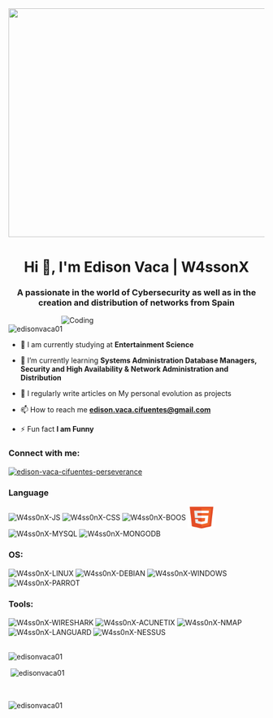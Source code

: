 <div align="center"><img height="450" width="800" src="https://www.cisco.com/c/dam/m/es_mx/solutions/enterprise-networks/secure-network-access/nb-06-access-networking-checklist-cte-en/img/dna-helix-800x450.gif"></div>

<h1 align="center">Hi 👋, I'm Edison Vaca | W4ssonX </h1>

<h3 align="center">A passionate in the world of Cybersecurity as well as in the creation and distribution of networks from Spain</h3>

<img align="right" alt="Coding" width="400" src="https://c.tenor.com/2uyENRmiUt0AAAAC/coding.gif">

<p align="left"> <img src="https://komarev.com/ghpvc/?username=edisonvaca01&label=Profile%20views&color=0e75b6&style=flat" alt="edisonvaca01" /> </p>


- 🔭 I am currently studying at **Entertainment Science**

- 🌱 I’m currently learning **Systems Administration Database Managers, Security and High Availability & Network Administration and Distribution**

- 📝 I regularly write articles on My personal evolution as projects


- 📫 How to reach me **edison.vaca.cifuentes@gmail.com**

- ⚡ Fun fact **I am Funny**

<h3 align= "left">Connect with me:</h3>
  
<a href="https://linkedin.com/in/edison-vaca-cifuentes-perseverance" target="blank"><img align="center" src="https://raw.githubusercontent.com/rahuldkjain/github-profile-readme-generator/master/src/images/icons/Social/linked-in-alt.svg" alt="edison-vaca-cifuentes-perseverance" height="30" width="40" /></a>
</p>

<div style="display:inline_block">
            
<h3 align = "left">Language</h3>

<img align="center" alt="W4ss0nX-JS" height="44" width="54" src="https://cdn.jsdelivr.net/gh/devicons/devicon/icons/javascript/javascript-original.svg"/>

<img align="center" alt="W4ss0nX-CSS" height="44" width="54" src="https://cdn.jsdelivr.net/gh/devicons/devicon/icons/css3/css3-original.svg"/>
                                                                                                                                            
<img align="center" alt="W4ss0nX-BOOS" height="44" width="54" src="https://cdn.jsdelivr.net/gh/devicons/devicon/icons/bootstrap/bootstrap-original.svg"/>

<img align="center" alt="W4ss0nX-HTML" height="44" width="54" src="https://raw.githubusercontent.com/devicons/devicon/master/icons/html5/html5-original.svg"/>

<img align="center" alt="W4ss0nX-MYSQL" height="44" width="54" src="https://cdn.jsdelivr.net/gh/devicons/devicon/icons/mysql/mysql-original-wordmark.svg"/>

<img align="center" alt="W4ss0nX-MONGODB" height="44" width="54" src="https://cdn.jsdelivr.net/gh/devicons/devicon/icons/mongodb/mongodb-original-wordmark.svg"/>

  <h3 align="left">OS:</h3>

  <img align="center" alt="W4ss0nX-LINUX" height="44" width="54" src="https://cdn.jsdelivr.net/gh/devicons/devicon/icons/linux/linux-original.svg">

  <img align="center" alt="W4ss0nX-DEBIAN" height="44" width="54" src="https://cdn.jsdelivr.net/gh/devicons/devicon/icons/debian/debian-original.svg" />

  <img align="center" alt="W4ss0nX-WINDOWS" height="44" width="54" src="https://cdn.jsdelivr.net/gh/devicons/devicon/icons/windows8/windows8-original.svg">

  <img align="center" alt="W4ss0nX-PARROT" height="44" width="54" src="https://upload.wikimedia.org/wikipedia/commons/4/45/Parrot_Logo.png" />

  <h3 align="left">Tools:</h3>

  <img align="center" alt="W4ss0nX-WIRESHARK"  height="44" width="54" src="https://www.wireshark.org/assets/images/sflogo.png"/>

   <img align="center" alt="W4ss0nX-ACUNETIX"  height="44" width="54" src="https://upload.wikimedia.org/wikipedia/commons/a/a4/Acunetix_logo.png"/>

   <img align="center" alt="W4ss0nX-NMAP"  height="44" width="54" src="https://nmap.org/images/sitelogo.png"/>

  <img align="center" alt="W4ss0nX-LANGUARD"  height="44" width="54" src="https://user-images.githubusercontent.com/108143329/175983417-12bf3e46-e13d-4ef9-8048-97e56b65b5a7.png"/>


  <img align="center" alt="W4ss0nX-NESSUS"  height="44" width="54" src="https://user-images.githubusercontent.com/108143329/175985305-81589638-dc08-4134-b6d5-d9a67a67b355.png"/>
                                                                                                      
</div>
 
 <br>
<p><img align="left" src="https://github-readme-stats.vercel.app/api/top-langs?username=edisonvaca01&show_icons=true&locale=en&layout=compact" alt="edisonvaca01" /></p> <br>
<p>&nbsp;<img align="center" src="https://github-readme-stats.vercel.app/api?username=edisonvaca01&show_icons=true&locale=en" alt="edisonvaca01" /></p> <br>
<p><img align="center" src="https://github-readme-streak-stats.herokuapp.com/?user=edisonvaca01&" alt="edisonvaca01" /></p>


